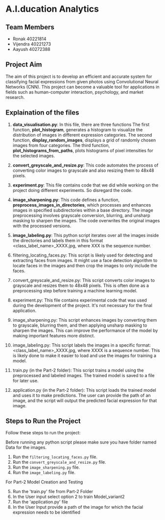

# A.I.ducation Analytics

## Team Members
- Ronak 40221814
- Vijendra 40221273
- Aayush 40272388

## Project Aim
The aim of this project is to develop an efficient and accurate system for classifying facial expressions from given photos using Convolutional Neural Networks (CNN). This project can become a valuable tool for applications in fields such as human-computer interaction, psychology, and market research.

## Explaination of the files
1. **data_visualisation.py**: In this file, there are three functions 
   The first function, **plot_histogram**, generates a histogram to visualize the distribution of images in different expression categories. The second function, **display_random_images**,
   displays a grid of randomly chosen images from four categories. The third function, **plot_histograms_from_paths**, plots histograms of pixel intensities for the selected images.

2. **convert_greyscale_and_resize.py**: This code automates the process of converting color images to grayscale and also resizing them to 48x48 pixels.
3. **experiment.py**: This file contains code that we did while working on the project doing different experiments. So disregard the code.
4. **image_sharpening.py**: This code defines a function, **preprocess_images_in_directories**, which processes and enhances images in specified subdirectories within a base directory. The image preprocessing involves grayscale conversion, blurring, and unsharp masking to sharpen the images. The code overwrites the original images with the processed versions.
5. **image_labeling.py**: This python script iterates over all the images inside the directories and labels them in this format <class_label_name>_XXXX.jpg, where XXX is the sequence number.

6. filtering_locating_faces.py: This script is likely used for detecting and extracting faces from images. It might use a face detection algorithm to locate faces in the images and then crop the images to only include the faces.

7. convert_greyscale_and_resize.py: This script converts color images to grayscale and resizes them to 48x48 pixels. This is often done as a preprocessing step before training a machine learning model.

8. experiment.py: This file contains experimental code that was used during the development of the project. It's not necessary for the final application.

9. image_sharpening.py: This script enhances images by converting them to grayscale, blurring them, and then applying unsharp masking to sharpen the images. This can improve the performance of the model by making important features more distinct.

10. image_labeling.py: This script labels the images in a specific format: <class_label_name>_XXXX.jpg, where XXXX is a sequence number. This is likely done to make it easier to load and use the images for training a model.

11. train.py (in the Part-2 folder): This script trains a model using the preprocessed and labeled images. The trained model is saved to a file for later use.

12. application.py (in the Part-2 folder): This script loads the trained model and uses it to make predictions. The user can provide the path of an image, and the script will output the predicted facial expression for that image.

## Steps to Run the Project
Follow these steps to run the project: 

Before running any python script please make sure you have folder named Data for the images. 

1. Run the `filtering_locating_faces.py` file.
2. Run the `convert_greyscale_and_resize.py` file.
3. Run the `image_sharpening.py` file.
4. Run the `image_labeling.py` file.

For Part-2 Model Creation and Testing

5. Run the 'train.py' file from Part-2 Folder
6. In the User input select option 2 to train Model_variant2
7. Run the 'application.py' file
8. In the User Input provide a path of the image for which the facial expression needs to be identified